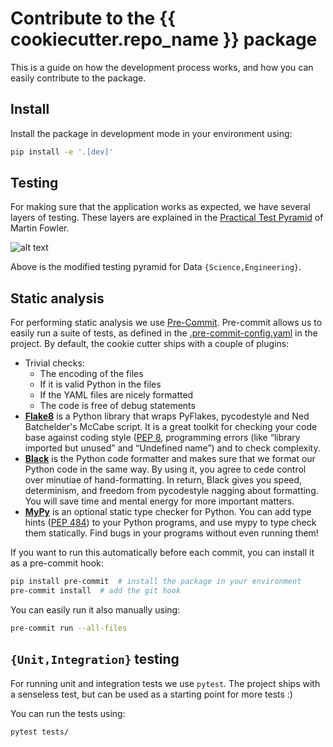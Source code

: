 # Contribute to the {{ cookiecutter.repo_name }} package

This is a guide on how the development process works, and how you can easily contribute to the package.

## Install

Install the package in development mode in your environment using:

``` bash
pip install -e '.[dev]'
```

## Testing

For making sure that the application works as expected, we have several layers of testing. These layers are explained in the [Practical Test Pyramid](https://martinfowler.com/articles/practical-test-pyramid.html) of Martin Fowler.

![alt text](static/testing.png "Modified Test Pyramid")

Above is the modified testing pyramid for Data `{Science,Engineering}`.

## Static analysis

For performing static analysis we use [Pre-Commit](https://calmcode.io/pre-commit/the-problem.html). Pre-commit allows us to easily run a suite of tests, as defined in the [.pre-commit-config.yaml](.pre-commit-config.yaml) in the project. By default, the cookie cutter ships with a couple of plugins:

* Trivial checks:
  * The encoding of the files
  * If it is valid Python in the files
  * If the YAML files are nicely formatted
  * The code is free of debug statements
* [**Flake8**](https://pypi.org/project/flake8/) is a Python library that wraps PyFlakes, pycodestyle and Ned Batchelder's McCabe script. It is a great toolkit for checking your code base against coding style ([PEP 8](https://www.python.org/dev/peps/pep-0008/), programming errors (like “library imported but unused” and “Undefined name”) and to check complexity.
* [**Black**](https://github.com/psf/black) is the Python code formatter and makes sure that we format our Python code in the same way. By using it, you agree to cede control over minutiae of hand-formatting. In return, Black gives you speed, determinism, and freedom from pycodestyle nagging about formatting. You will save time and mental energy for more important matters.
* [**MyPy**](https://github.com/python/mypy) is an optional static type checker for Python. You can add type hints ([PEP 484](https://www.python.org/dev/peps/pep-0484/)) to your Python programs, and use mypy to type check them statically. Find bugs in your programs without even running them!


If you want to run this automatically before each commit, you can install it as a pre-commit hook:
```bash
pip install pre-commit  # install the package in your environment
pre-commit install  # add the git hook
```

You can easily run it also manually using:
```bash
pre-commit run --all-files
```

## `{Unit,Integration}` testing

For running unit and integration tests we use `pytest`. The project ships with a senseless test, but can be used as a starting point for more tests :)

You can run the tests using:
```bash
pytest tests/
```

